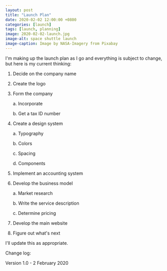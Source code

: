 ```yaml
---
layout: post
title: "Launch Plan"
date: 2020-02-02 12:00:00 +0800
categories: [launch]
tags: [launch, planning]
image: 2020-02-02-launch.jpg
image-alt: space shuttle launch
image-caption: Image by NASA-Imagery from Pixabay
---
```


I'm making up the launch plan as I go and everything is subject to change, but here is my current thinking:

1. Decide on the company name
   
2. Create the logo

3. Form the company

    a. Incorporate

    b. Get a tax ID number

4. Create a design system
   
    a. Typography

    b. Colors

    c. Spacing

    d. Components

5. Implement an accounting system
   
6. Develop the business model

    a. Market research

    b. Write the service description

    c. Determine pricing

7. Develop the main website

8. Figure out what's next

I'll update this as appropriate.

Change log:

Version 1.0 - 2 February 2020